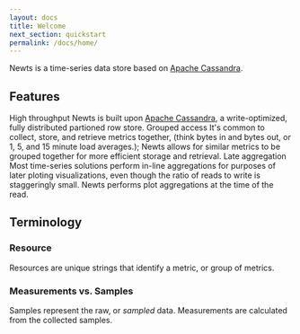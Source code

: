 ```yaml
---
layout: docs
title: Welcome
next_section: quickstart
permalink: /docs/home/
---
```


Newts is a time-series data store based on [Apache Cassandra].

Features
--------
High throughput
  Newts is built upon [Apache Cassandra], a write-optimized, fully distributed partioned row store.
Grouped access
  It's common to collect, store, and retrieve metrics together, (think bytes in and bytes out, or 1, 5, and 15 minute load averages.); Newts allows for similar metrics to be grouped together for more efficient storage and retrieval.
Late aggregation
  Most time-series solutions perform in-line aggregations for purposes of later ploting visualizations, even though the ratio of reads to write is staggeringly small.  Newts performs plot aggregations at the time of the read.
  
Terminology
-----------

### Resource
Resources are unique strings that identify a metric, or group of metrics.

### Measurements vs. Samples
Samples represent the raw, or *sampled* data.  Measurements are calculated from the collected samples.

[Apache Cassandra]: http://cassandra.apache.org "Apache Cassandra"
